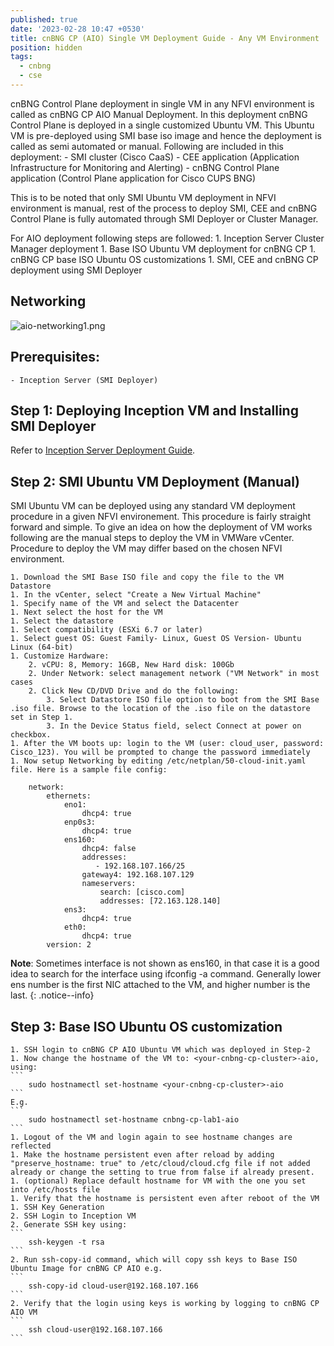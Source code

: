 ```yaml
---
published: true
date: '2023-02-28 10:47 +0530'
title: cnBNG CP (AIO) Single VM Deployment Guide - Any VM Environment
position: hidden
tags:
  - cnbng
  - cse
---
```


cnBNG Control Plane deployment in single VM in any NFVI environment is called as cnBNG CP AIO Manual Deployment. In this deployment cnBNG Control Plane is deployed in a single customized Ubuntu VM. This Ubuntu VM is pre-deployed using SMI base iso image and hence the deployment is called as semi automated or manual. Following are included in this deployment:
	- SMI cluster (Cisco CaaS)
	- CEE application (Application Infrastructure for Monitoring and Alerting)
	- cnBNG Control Plane application (Control Plane application for Cisco CUPS BNG)
    
This is to be noted that only SMI Ubuntu VM deployment in NFVI environment is manual, rest of the process to deploy SMI, CEE and cnBNG Control Plane is fully automated through SMI Deployer or Cluster Manager. 

For AIO deployment following steps are followed:
	1. Inception Server Cluster Manager deployment
	1. Base ISO Ubuntu VM deployment for cnBNG CP
	1. cnBNG CP base ISO Ubuntu OS customizations
	1. SMI, CEE and cnBNG CP deployment using SMI Deployer

## Networking

![aio-networking1.png]({{site.baseurl}}/images/aio-networking1.png)

## Prerequisites: 
	- Inception Server (SMI Deployer)

## Step 1: Deploying Inception VM and Installing SMI Deployer

Refer to [Inception Server Deployment Guide](https://xrdocs.io/cnbng/tutorials/inception-server-deployment-guide/).

## Step 2: SMI Ubuntu VM Deployment (Manual)

SMI Ubuntu VM can be deployed using any standard VM deployment procedure in a given NFVI environement. This procedure is fairly straight forward and simple. To give an idea on how the deployment of VM works following are the manual steps to deploy the VM in VMWare vCenter. Procedure to deploy the VM may differ based on the chosen NFVI environment. 

	1. Download the SMI Base ISO file and copy the file to the VM Datastore
	1. In the vCenter, select "Create a New Virtual Machine"
	1. Specify name of the VM and select the Datacenter
	1. Next select the host for the VM
	1. Select the datastore 
	1. Select compatibility (ESXi 6.7 or later)
	1. Select guest OS: Guest Family- Linux, Guest OS Version- Ubuntu Linux (64-bit)
	1. Customize Hardware:
		2. vCPU: 8, Memory: 16GB, New Hard disk: 100Gb
		2. Under Network: select management network ("VM Network" in most cases
		2. Click New CD/DVD Drive and do the following:
			3. Select Datastore ISO file option to boot from the SMI Base .iso file. Browse to the location of the .iso file on the datastore set in Step 1.
			3. In the Device Status field, select Connect at power on checkbox.
	1. After the VM boots up: login to the VM (user: cloud_user, password: Cisco_123). You will be prompted to change the password immediately
	1. Now setup Networking by editing /etc/netplan/50-cloud-init.yaml file. Here is a sample file config:
```
	network:
	    ethernets:
	        eno1:
	            dhcp4: true
	        enp0s3:
	            dhcp4: true
	        ens160:
	            dhcp4: false
	            addresses:
	               - 192.168.107.166/25
	            gateway4: 192.168.107.129
	            nameservers:
	                search: [cisco.com]
	                addresses: [72.163.128.140]
	        ens3:
	            dhcp4: true
	        eth0:
	            dhcp4: true
	    version: 2
```
**Note**: Sometimes interface is not shown as ens160, in that case it is a good idea to search for the interface using ifconfig -a command. Generally lower ens number is the first NIC attached to the VM, and higher number is the last.
{: .notice--info}

## Step 3: Base ISO Ubuntu OS customization

	1. SSH login to cnBNG CP AIO Ubuntu VM which was deployed in Step-2
	1. Now change the hostname of the VM to: <your-cnbng-cp-cluster>-aio, using:
    ```
		sudo hostnamectl set-hostname <your-cnbng-cp-cluster>-aio
    ```
	E.g.
    ```
		sudo hostnamectl set-hostname cnbng-cp-lab1-aio
    ```
	1. Logout of the VM and login again to see hostname changes are reflected
	1. Make the hostname persistent even after reload by adding "preserve_hostname: true" to /etc/cloud/cloud.cfg file if not added already or change the setting to true from false if already present.
	1. (optional) Replace default hostname for VM with the one you set into /etc/hosts file
	1. Verify that the hostname is persistent even after reboot of the VM
	1. SSH Key Generation
    2. SSH Login to Inception VM
	2. Generate SSH key using: 
    ```
		ssh-keygen -t rsa
    ```
	2. Run ssh-copy-id command, which will copy ssh keys to Base ISO Ubuntu Image for cnBNG CP AIO e.g.
    ```
		ssh-copy-id cloud-user@192.168.107.166
    ```
	2. Verify that the login using keys is working by logging to cnBNG CP AIO VM
    ```
		ssh cloud-user@192.168.107.166
    ```

